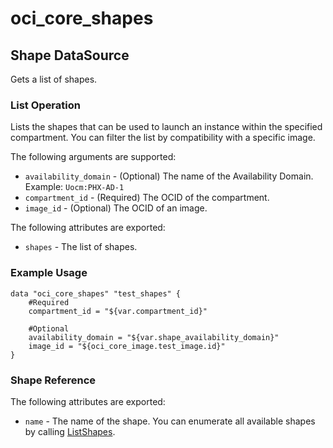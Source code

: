 
# oci_core_shapes

## Shape DataSource

Gets a list of shapes.

### List Operation
Lists the shapes that can be used to launch an instance within the specified compartment. You can
filter the list by compatibility with a specific image.

The following arguments are supported:

* `availability_domain` - (Optional) The name of the Availability Domain.  Example: `Uocm:PHX-AD-1` 
* `compartment_id` - (Required) The OCID of the compartment.
* `image_id` - (Optional) The OCID of an image.


The following attributes are exported:

* `shapes` - The list of shapes.

### Example Usage

```hcl
data "oci_core_shapes" "test_shapes" {
	#Required
	compartment_id = "${var.compartment_id}"

	#Optional
	availability_domain = "${var.shape_availability_domain}"
	image_id = "${oci_core_image.test_image.id}"
}
```
### Shape Reference

The following attributes are exported:

* `name` - The name of the shape. You can enumerate all available shapes by calling [ListShapes](https://docs.us-phoenix-1.oraclecloud.com/api/#/en/iaas/20160918/Shape/ListShapes). 
